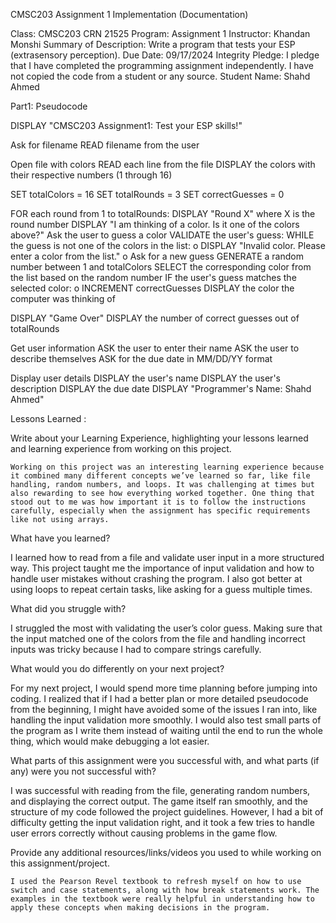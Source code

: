 CMSC203 Assignment 1 Implementation (Documentation)

 Class: CMSC203 CRN 21525
 Program: Assignment 1
 Instructor: Khandan Monshi
 Summary of Description: Write a program that tests your ESP (extrasensory perception).
 Due Date: 09/17/2024 
 Integrity Pledge: I pledge that I have completed the programming assignment independently.
 I have not copied the code from a student or any source.
Student Name: Shahd Ahmed


Part1: Pseudocode

DISPLAY "CMSC203 Assignment1: Test your ESP skills!"

Ask for filename
READ filename from the user

Open file with colors
READ each line from the file
DISPLAY the colors with their respective numbers (1 through 16)

SET totalColors = 16
SET totalRounds = 3
SET correctGuesses = 0

FOR each round from 1 to totalRounds:
DISPLAY "Round X" where X is the round number
DISPLAY "I am thinking of a color. Is it one of the colors above?"
Ask the user to guess a color
VALIDATE the user's guess:
WHILE the guess is not one of the colors in the list:
o	DISPLAY "Invalid color. Please enter a color from the list."
o	Ask for a new guess
GENERATE a random number between 1 and totalColors
SELECT the corresponding color from the list based on the random number
IF the user's guess matches the selected color:
o	INCREMENT correctGuesses
DISPLAY the color the computer was thinking of

DISPLAY "Game Over"
DISPLAY the number of correct guesses out of totalRounds

Get user information
ASK the user to enter their name
ASK the user to describe themselves
ASK for the due date in MM/DD/YY format

Display user details
DISPLAY the user's name
DISPLAY the user's description
DISPLAY the due date
DISPLAY "Programmer's Name: Shahd Ahmed"



Lessons Learned <Provide answers to the questions listed below>:

Write about your Learning Experience, highlighting your lessons learned and learning experience from working on this project. 

	Working on this project was an interesting learning experience because it combined many different concepts we’ve learned so far, like file handling, random numbers, and loops. It was challenging at times but also rewarding to see how everything worked together. One thing that stood out to me was how important it is to follow the instructions carefully, especially when the assignment has specific requirements like not using arrays.


What have you learned? 

  I learned how to read from a file and validate user input in a more structured way. This project taught me the importance of input validation and how to handle user mistakes without crashing the program. I also got better at using loops to repeat certain tasks, like asking for a guess multiple times.


What did you struggle with? 

  I struggled the most with validating the user’s color guess. Making sure that the input matched one of the colors from the file and handling incorrect inputs was tricky because I had to compare strings carefully.


What would you do differently on your next project? 

  For my next project, I would spend more time planning before jumping into coding. I realized that if I had a better plan or more detailed pseudocode from the beginning, I might have avoided some of the issues I ran into, like handling the input validation more smoothly. I would also test small parts of the program as I write them instead of waiting until the end to run the whole thing, which would make debugging a lot easier.


What parts of this assignment were you successful with, and what parts (if any) were you not successful with?

  I was successful with reading from the file, generating random numbers, and displaying the correct output. The game itself ran smoothly, and the structure of my code followed the project guidelines. However, I had a bit of difficulty getting the input validation right, and it took a few tries to handle user errors correctly without causing problems in the game flow.


Provide any additional resources/links/videos you used to while working on this assignment/project. 

	I used the Pearson Revel textbook to refresh myself on how to use switch and case statements, along with how break statements work. The examples in the textbook were really helpful in understanding how to apply these concepts when making decisions in the program.
